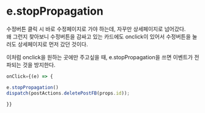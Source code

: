 # e.stopPropagation

수정버튼 클릭 시 바로 수정페이지로 가야 하는데, 자꾸만 상세페이지로 넘어갔다.       
왜 그런지 찾아보니 수정버튼을 감싸고 있는 카드에도 onclick이 있어서 수정버튼을 눌러도 상세페이지로 먼저 갔던 것이다.

이처럼 onclick을 원하는 곳에만 주고싶을 때, e.stopPropagation을 쓰면 이벤트가 전파되는 것을 방지한다.

```javascript
onClick={(e) => {

e.stopPropagation()
dispatch(postActions.deletePostFB(props.id));

}}

```